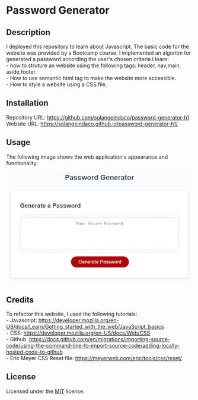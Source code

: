 # Password Generator

## Description

I deployed this repository to learn about Javascript. The basic code for the website was provided by a Bootcamp course. I implemented an algoritm for generated a password according the user's chosen criteria
I learn:  
    - how to struture an website using the following tags: header, nav,main, aside,footer.  
    - How to use semantic html tag to make the website more accessible.  
    - How to style a website using a CSS file.  

## Installation

Repository URL: https://github.com/solangeindaco/password-generator-h1  
Website URL:  https://solangeindaco.github.io/password-generator-h1/  

## Usage

The following image shows the web application's appearance and functionality:

![The Password Generator application displays a red button to "Generate Password".](./Assets/images/03-javascript-homework-demo.png)


## Credits

To refactor this website, I used the following tutorials:  
    - Javascript: https://developer.mozilla.org/en-US/docs/Learn/Getting_started_with_the_web/JavaScript_basics  
    - CSS: https://developer.mozilla.org/en-US/docs/Web/CSS  
    - Github :https://docs.github.com/en/migrations/importing-source-code/using-the-command-line-to-import-source-code/adding-locally-hosted-code-to-github    
    - Eric Meyer CSS Reset file: https://meyerweb.com/eric/tools/css/reset/   

## License

Licensed under the [MIT](LICENSE) license.

